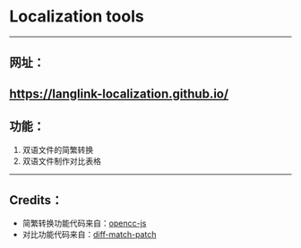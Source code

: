 # Localization tools
---
## 网址：
https://langlink-localization.github.io/
---
## 功能：
1. 双语文件的简繁转换
2. 双语文件制作对比表格
---
## Credits：
- 简繁转换功能代码来自：[opencc-js](https://github.com/nk2028/opencc-js) 
- 对比功能代码来自：[diff-match-patch](https://github.com/google/diff-match-patch)